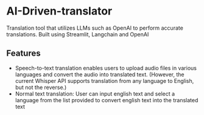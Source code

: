 # AI-Driven-translator

Translation tool that utilizes LLMs such as OpenAI to perform accurate translations. Built using Streamlit, Langchain and OpenAI

## Features
- Speech-to-text translation enables users to upload audio files in various languages and convert the audio into translated text. (However, the current Whisper API supports translation from any language to English, but not the reverse.) 
- Normal text translation: User can input english text and select a language from the list provided to convert english text into the translated text

